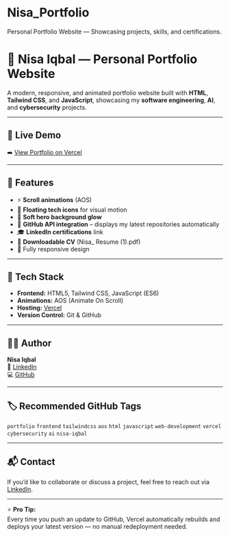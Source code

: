 # Nisa_Portfolio
Personal Portfolio Website — Showcasing projects, skills, and certifications.
# 🌟 Nisa Iqbal — Personal Portfolio Website

A modern, responsive, and animated portfolio website built with **HTML**, **Tailwind CSS**, and **JavaScript**, showcasing my **software engineering**, **AI**, and **cybersecurity** projects.

---

## 🔗 Live Demo
➡️ [View Portfolio on Vercel](https://nisa-portfolio.vercel.app)

---

## 🧩 Features
- ⚡ **Scroll animations** (AOS)
- 💫 **Floating tech icons** for visual motion
- 🌌 **Soft hero background glow**
- 🔗 **GitHub API integration** – displays my latest repositories automatically
- 🎓 **LinkedIn certifications** link
- 📄 **Downloadable CV** (Nisa_ Resume (1).pdf)
- 📱 Fully responsive design

---

## 🧠 Tech Stack
- **Frontend:** HTML5, Tailwind CSS, JavaScript (ES6)
- **Animations:** AOS (Animate On Scroll)
- **Hosting:** [Vercel](https://vercel.com)
- **Version Control:** Git & GitHub

---

## 🧑‍💻 Author
**Nisa Iqbal**  
🔗 [LinkedIn](https://www.linkedin.com/in/nisa-iqbal/)  
💻 [GitHub](https://github.com/nisaiqbal000)

---

## 🏷️ Recommended GitHub Tags
`portfolio` `frontend` `tailwindcss` `aos` `html` `javascript` `web-development` `vercel` `cybersecurity` `ai` `nisa-iqbal`

---

## 📬 Contact
If you’d like to collaborate or discuss a project, feel free to reach out via [LinkedIn](https://www.linkedin.com/in/nisa-iqbal/).

---

⭐ **Pro Tip:**  
Every time you push an update to GitHub, Vercel automatically rebuilds and deploys your latest version — no manual redeployment needed.

